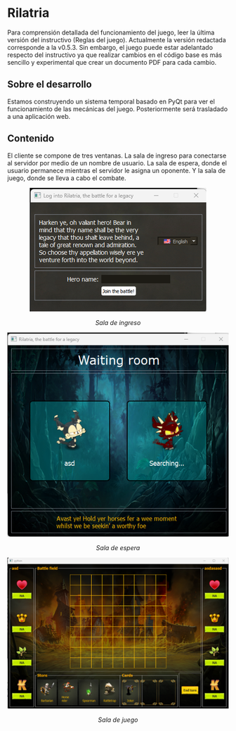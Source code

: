 # Rilatria
Para comprensión detallada del funcionamiento del juego, leer la última versión del instructivo (Reglas del juego). Actualmente la versión redactada corresponde a la v0.5.3. Sin embargo, el juego puede estar adelantado respecto del instructivo ya que realizar cambios en el código base es más sencillo y experimental que crear un documento PDF para cada cambio.

## Sobre el desarrollo
Estamos construyendo un sistema temporal basado en PyQt para ver el funcionamiento de las mecánicas del juego. Posteriormente será trasladado a una aplicación web.

## Contenido

El cliente se compone de tres ventanas. La sala de ingreso para conectarse al servidor por medio de un nombre de usuario. La sala de espera, donde el usuario permanece mientras el servidor le asigna un oponente. Y la sala de juego, donde se lleva a cabo el combate.

<div align="center">
    <img src="others/captura_ventana_login.png" alt="Sala de ingreso" />
    <p><em>Sala de ingreso</em></p>
</div>

<div align="center">
    <img src="others/captura_ventana_espera.png" alt="Sala de espera" />
    <p><em>Sala de espera</em></p>
</div>

<div align="center">
    <img src="others/captura_ventana_juego.png" alt="Sala de juego" />
    <p><em>Sala de juego</em></p>
</div>

